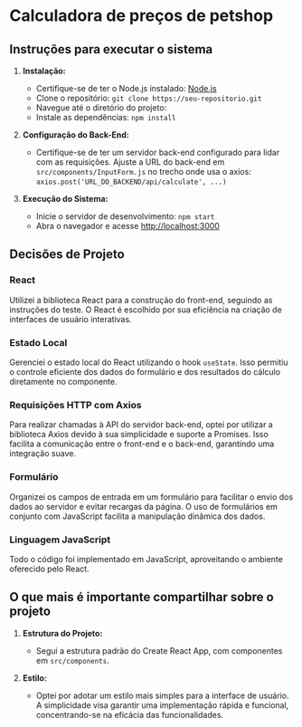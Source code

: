 # Calculadora de preços de petshop

## Instruções para executar o sistema

1. **Instalação:**
   - Certifique-se de ter o Node.js instalado: [Node.js](https://nodejs.org/)
   - Clone o repositório: `git clone https://seu-repositorio.git`
   - Navegue até o diretório do projeto:
   - Instale as dependências: `npm install`

2. **Configuração do Back-End:**
   - Certifique-se de ter um servidor back-end configurado para lidar com as requisições. Ajuste a URL do back-end em `src/components/InputForm.js` no trecho onde usa o axios: `axios.post('URL_DO_BACKEND/api/calculate', ...)`

3. **Execução do Sistema:**
   - Inicie o servidor de desenvolvimento: `npm start`
   - Abra o navegador e acesse [http://localhost:3000](http://localhost:3000)

## Decisões de Projeto

### React

Utilizei a biblioteca React para a construção do front-end, seguindo as instruções do teste. O React é escolhido por sua eficiência na criação de interfaces de usuário interativas.

### Estado Local

Gerenciei o estado local do React utilizando o hook `useState`. Isso permitiu o controle eficiente dos dados do formulário e dos resultados do cálculo diretamente no componente.

### Requisições HTTP com Axios

Para realizar chamadas à API do servidor back-end, optei por utilizar a biblioteca Axios devido à sua simplicidade e suporte a Promises. Isso facilita a comunicação entre o front-end e o back-end, garantindo uma integração suave.

### Formulário

Organizei os campos de entrada em um formulário para facilitar o envio dos dados ao servidor e evitar recargas da página. O uso de formulários em conjunto com JavaScript facilita a manipulação dinâmica dos dados.

### Linguagem JavaScript

Todo o código foi implementado em JavaScript, aproveitando o ambiente oferecido pelo React.


## O que mais é importante compartilhar sobre o projeto

1. **Estrutura do Projeto:**
   - Segui a estrutura padrão do Create React App, com componentes em `src/components`.

2. **Estilo:**
   - Optei por adotar um estilo mais simples para a interface de usuário. A simplicidade visa garantir uma implementação rápida e funcional, concentrando-se na eficácia das funcionalidades.
